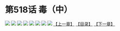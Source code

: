 # 第518话 毒（中）
![](https://mhpic.xiaomingtaiji.net/comic/D/斗破苍穹拆分版/518话/1.jpg-zymk.middle.webp)
![](https://mhpic.xiaomingtaiji.net/comic/D/斗破苍穹拆分版/518话/2.jpg-zymk.middle.webp)
![](https://mhpic.xiaomingtaiji.net/comic/D/斗破苍穹拆分版/518话/3.jpg-zymk.middle.webp)
![](https://mhpic.xiaomingtaiji.net/comic/D/斗破苍穹拆分版/518话/4.jpg-zymk.middle.webp)
![](https://mhpic.xiaomingtaiji.net/comic/D/斗破苍穹拆分版/518话/5.jpg-zymk.middle.webp)
![](https://mhpic.xiaomingtaiji.net/comic/D/斗破苍穹拆分版/518话/6.jpg-zymk.middle.webp)
![](https://mhpic.xiaomingtaiji.net/comic/D/斗破苍穹拆分版/518话/7.jpg-zymk.middle.webp)
![](https://mhpic.xiaomingtaiji.net/comic/D/斗破苍穹拆分版/518话/8.jpg-zymk.middle.webp)
[【上一章】](./517.md)
[【目录】](./README.md)
[【下一章】](./519.md)
